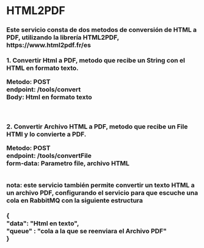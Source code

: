 <h1>HTML2PDF</h1>


<h3> 
<p>
Este servicio consta de dos metodos de conversión de HTML a PDF, utilizando la librería HTML2PDF, https://www.html2pdf.fr/es 
</br>
</br>
1. Convertir Html a PDF, metodo que recibe un String con el HTML en formato texto.

  Metodo: POST </br>
  endpoint: /tools/convert </br>
  Body: Html en formato texto </br>

</br>
</br>
2. Convertir Archivo HTML a PDF, metodo que recibe un File HTMl y lo convierte a PDF.

  Metodo: POST  </br>
  endpoint: /tools/convertFile </br>
  form-data: Parametro file, archivo HTML </br>

</br>
nota: este servicio también permite convertir un texto HTML a un archivo PDF, configurando el servicio para que escuche una cola en RabbitMQ con la siguiente estructura
</br>
</br>
{ </br>
	"data": "Html en texto", </br>
	"queue" : "cola a la que se reenviara el Archivo PDF" </br>
} </br>
</br>
</br>
</p>
</h3>
